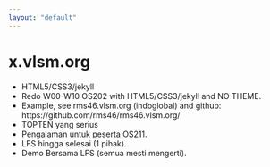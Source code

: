 ```yaml
---
layout: "default"
---
```

# x.vlsm.org

<ul>
  <li>HTML5/CSS3/jekyll</li>
  <li>Redo W00-W10 OS202 with HTML5/CSS3/jekyll and NO THEME.</li>
  <li>Example, see rms46.vlsm.org (indoglobal) and github: https://github.com/rms46/rms46.vlsm.org/</li>
  <li>TOPTEN yang serius</li>
  <li>Pengalaman untuk peserta OS211.</li>
  <li>LFS hingga selesai (1 pihak).</li>
  <li>Demo Bersama LFS (semua mesti mengerti).</li>
</ul>



